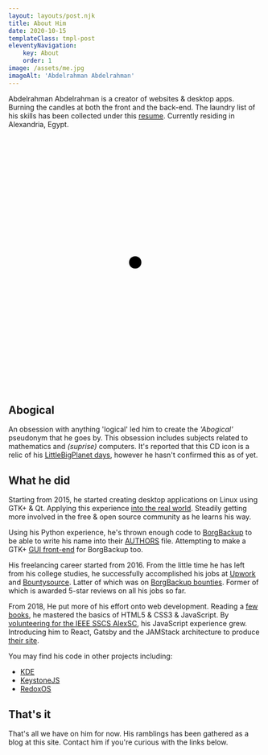 ```yaml
---
layout: layouts/post.njk
title: About Him
date: 2020-10-15
templateClass: tmpl-post
eleventyNavigation:
	key: About
	order: 1
image: /assets/me.jpg
imageAlt: 'Abdelrahman Abdelrahman'
---
```


Abdelrahman Abdelrahman is a creator of websites & desktop apps. Burning the candles at both the front and the back-end. The laundry list of his skills has been collected under this [resume](/resume.pdf). Currently residing in Alexandria, Egypt.

<svg viewBox="-102.5 -102.5 205 205" class='float-start circle' alt='CD ICON'>
	<circle fill="var(--foreground)" r="5"/>
	<g fill="transparent" stroke="var(--foreground)">
		<use stroke-width="5" xlink:href="#spoke"/>
		<g mask="url(#spokeBorder)">
			<circle r="15"/>
			<circle r="100" stroke-width="5"/>
			<g mask="url(#arcify)" stroke-width="10">
				<circle r="30"/>
				<circle r="52.5"/>
				<circle r="80" stroke-width="20"/>
			</g>
		</g>
	</g>
</svg>

## Abogical

An obsession with anything 'logical' led him to create the _'Abogical'_ pseudonym that he goes by. This obsession includes subjects related to mathematics and _(suprise)_ computers. It's reported that this CD icon is a relic of his [LittleBigPlanet days](https://lbp.me/u/abody_xplay1), however he hasn't confirmed this as of yet.

## What he did

Starting from 2015, he started creating desktop applications on Linux using GTK+ & Qt. Applying this experience [into the real world](https://github.com/Grumbel/jstest-gtk/pull/8). Steadily getting more involved in the free & open source community as he learns his way.

Using his Python experience, he's thrown enough code to [BorgBackup](https://github.com/borgbackup/borg/pulls?q=is%3Apr+author%3AAbogical+is%3Aclosed) to be able to write his name into their [AUTHORS](https://github.com/borgbackup/borg/blob/master/AUTHORS) file. Attempting to make a GTK+ [GUI front-end](https://github.com/Abogical/borg-gtk) for BorgBackup too.

His freelancing career started from 2016. From the little time he has left from his college studies, he successfully accomplished his jobs at [Upwork](https://www.upwork.com/o/profiles/users/~01c08550e06312dd43/) and [Bountysource](https://www.bountysource.com/people/46541-abogical). Latter of which was on [BorgBackup bounties](https://github.com/borgbackup/borg/issues?q=is%3Aissue+label%3ABountysource+abogical+is%3Aclosed). Former of which is awarded 5-star reviews on all his jobs so far.

From 2018, He put more of his effort onto web development. Reading a [few](https://www.apress.com/gp/book/9781484224625) [books](https://www.amazon.com/Professional-JavaScript-Developers-Nicholas-Zakas/dp/1118026691), he mastered the basics of HTML5 & CSS3 & JavaScript. By [volunteering for the IEEE SSCS AlexSC](https://sscsalex.org/bio/abogical), his JavaScript experience grew. Introducing him to React, Gatsby and the JAMStack architecture to produce [their site](https://sscsalex.org).

You may find his code in other projects including:

-   [KDE](https://invent.kde.org/users/abogical/activity)
-   [KeystoneJS](https://github.com/keystonejs/keystone/pulls?q=is%3Apr+is%3Aclosed+author%3AAbogical)
-   [RedoxOS](https://github.com/redox-os/netutils/pulls?q=is%3Apr+is%3Aclosed+author%3AAbogical)

## That's it

That's all we have on him for now. His ramblings has been gathered as a blog at this site. Contact him if you're curious with the links below.
